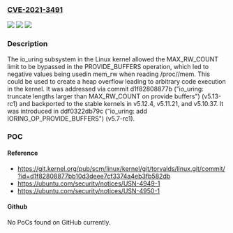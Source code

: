 ### [CVE-2021-3491](https://cve.mitre.org/cgi-bin/cvename.cgi?name=CVE-2021-3491)
![](https://img.shields.io/static/v1?label=Product&message=Linux%20kernel&color=blue)
![](https://img.shields.io/static/v1?label=Version&message=trunk%3C%20v5.13-rc4%20&color=brighgreen)
![](https://img.shields.io/static/v1?label=Vulnerability&message=CWE-131%20Incorrect%20Calculation%20of%20Buffer%20Size&color=brighgreen)

### Description

The io_uring subsystem in the Linux kernel allowed the MAX_RW_COUNT limit to be bypassed in the PROVIDE_BUFFERS operation, which led to negative values being usedin mem_rw when reading /proc/<PID>/mem. This could be used to create a heap overflow leading to arbitrary code execution in the kernel. It was addressed via commit d1f82808877b ("io_uring: truncate lengths larger than MAX_RW_COUNT on provide buffers") (v5.13-rc1) and backported to the stable kernels in v5.12.4, v5.11.21, and v5.10.37. It was introduced in ddf0322db79c ("io_uring: add IORING_OP_PROVIDE_BUFFERS") (v5.7-rc1).

### POC

#### Reference
- https://git.kernel.org/pub/scm/linux/kernel/git/torvalds/linux.git/commit/?id=d1f82808877bb10d3deee7cf3374a4eb3fb582db
- https://ubuntu.com/security/notices/USN-4949-1
- https://ubuntu.com/security/notices/USN-4950-1

#### Github
No PoCs found on GitHub currently.

